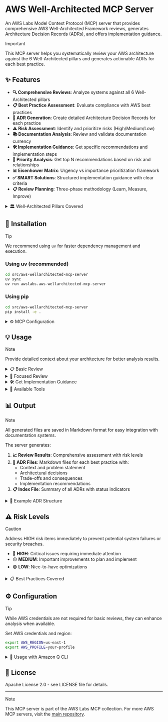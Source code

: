 # AWS Well-Architected MCP Server

An AWS Labs Model Context Protocol (MCP) server that provides comprehensive AWS Well-Architected Framework reviews, generates Architecture Decision Records (ADRs), and offers implementation guidance.

> [!IMPORTANT]
> This MCP server helps you systematically review your AWS architecture against the 6 Well-Architected pillars and generates actionable ADRs for each best practice.

## ✨ Features

- **🔍 Comprehensive Reviews**: Analyze systems against all 6 Well-Architected pillars
- **📋 Best Practice Assessment**: Evaluate compliance with AWS best practices
- **📝 ADR Generation**: Create detailed Architecture Decision Records for each practice
- **⚠️ Risk Assessment**: Identify and prioritize risks (High/Medium/Low)
- **📚 Documentation Analysis**: Review and validate documentation currency
- **🛠️ Implementation Guidance**: Get specific recommendations and implementation steps
- **🎯 Priority Analysis**: Get top N recommendations based on risk and relationships
- **📊 Eisenhower Matrix**: Urgency vs importance prioritization framework
- **✅ SMART Solutions**: Structured implementation guidance with clear criteria
- **📋 Review Planning**: Three-phase methodology (Learn, Measure, Improve)

<details>
<summary>🏛️ Well-Architected Pillars Covered</summary>

1. **🔧 Operational Excellence** - Infrastructure as Code, Monitoring, Automation
2. **🔒 Security** - Identity, Data Protection, Infrastructure Security  
3. **🛡️ Reliability** - Fault Tolerance, Recovery, Scaling
4. **⚡ Performance Efficiency** - Resource Selection, Monitoring, Trade-offs
5. **💰 Cost Optimization** - Cost-Effective Resources, Matching Supply/Demand
6. **🌱 Sustainability** - Environmental Impact, Resource Efficiency

</details>

## 🚀 Installation

> [!TIP]
> We recommend using `uv` for faster dependency management and execution.

### Using uv (recommended)
```bash
cd src/aws-wellarchitected-mcp-server
uv sync
uv run awslabs.aws-wellarchitected-mcp-server
```

### Using pip
```bash
cd src/aws-wellarchitected-mcp-server
pip install -e .
```

<details>
<summary>⚙️ MCP Configuration</summary>

> [!IMPORTANT]
> Update the `cwd` path to match your actual installation directory.

Add to your MCP configuration file (`~/.config/mcp/mcp.json`):

**With uv:**
```json
{
  "mcpServers": {
    "aws-wellarchitected": {
      "command": "uv",
      "args": ["run", "awslabs.aws-wellarchitected-mcp-server"],
      "cwd": "/path/to/mcp/src/aws-wellarchitected-mcp-server"
    }
  }
}
```

**With pip:**
```json
{
  "mcpServers": {
    "aws-wellarchitected": {
      "command": "python",
      "args": ["-m", "awslabs.aws_wellarchitected_mcp_server.server"],
      "cwd": "/path/to/mcp/src/aws-wellarchitected-mcp-server"
    }
  }
}
```

</details>

## 💡 Usage

> [!NOTE]
> Provide detailed context about your architecture for better analysis results.

<details>
<summary>📋 Basic Review</summary>

```python
# Review all pillars
await review(
    context="E-commerce application with web tier, API tier, and database tier deployed on AWS",
    output_directory="./my-adrs"
)
```

</details>

<details>
<summary>🎯 Focused Review</summary>

> [!TIP]
> Focus on specific pillars for targeted improvements and faster reviews.

```python
# Review specific pillars
await review(
    context="Microservices architecture with containers",
    pillars=["SECURITY", "RELIABILITY"],
    documentation_paths=["./docs/architecture.md", "./README.md"],
    output_directory="./security-reliability-adrs"
)
```

</details>

<details>
<summary>🛠️ Get Implementation Guidance</summary>

```python
# Get specific implementation steps
await ask_implementation_fix(
    best_practice_id="SEC01",
    current_context="Currently using IAM users for applications",
    preferred_approach="Migrate to IAM roles"
)
```

</details>

<details>
<summary>🔧 Available Tools</summary>

### 🔍 `review`
Perform comprehensive Well-Architected Framework review
- **context**: Description of system/workload
- **pillars**: Optional list of specific pillars to review
- **documentation_paths**: Optional paths to documentation files
- **output_directory**: Directory to save ADR files

### 📋 `list_pillars`
List all available Well-Architected pillars with descriptions

### 📚 `get_best_practices`
Get best practices for specific pillar or all pillars
- **pillar**: Optional pillar name to filter practices

### 🛠️ `ask_implementation_fix`
Get detailed implementation guidance for specific best practice
- **best_practice_id**: ID of best practice (e.g., 'OPS01', 'SEC01')
- **current_context**: Current implementation description
- **preferred_approach**: Optional preferred implementation approach

### 📝 `collect_user_input`
Collect user input for best practices requiring human assessment
- **best_practice_id**: ID of best practice needing input (e.g., 'OPS01-BP01')
- **responses**: Dictionary of question-answer pairs for assessment

### 👥 `evaluate_customer_needs`
Specific tool for OPS01-BP01 customer needs assessment
- **stakeholder_engagement**: Current stakeholder engagement practices
- **customer_feedback_mechanisms**: Existing feedback collection methods
- **customer_outcome_focus**: How you prioritize based on customer outcomes
- **business_alignment**: How operations support business outcomes
- **support_data_review**: Use of historical support data
- **feature_validation**: Customer validation processes

### 🎯 `create_review_plan`
Generate structured review plan with three phases
- **workload_name**: Name of the workload to review
- **selected_pillars**: Optional list of pillars to focus on

### 📊 `get_priority_analysis`
Get top N priority recommendations based on risk and relationships
- **selected_pillars**: Optional list of pillars to analyze
- **count**: Number of top priorities to return (3, 5, or 10)

### 📊 `get_eisenhower_matrix`
Create urgency vs importance matrix for best practices
- **selected_pillars**: Optional list of pillars to analyze

### ✅ `get_smart_solutions`
Generate SMART solutions with implementation guidance
- **selected_pillars**: Optional list of pillars to analyze
- **focus_on_quick_wins**: Whether to focus on quick wins only

</details>

## 📊 Output

> [!NOTE]
> All generated files are saved in Markdown format for easy integration with documentation systems.

The server generates:

1. **📈 Review Results**: Comprehensive assessment with risk levels
2. **📝 ADR Files**: Markdown files for each best practice with:
   - Context and problem statement
   - Architectural decisions
   - Trade-offs and consequences
   - Implementation recommendations
3. **📋 Index File**: Summary of all ADRs with status indicators

<details>
<summary>📝 Example ADR Structure</summary>

```markdown
# ADR: Implement Infrastructure as Code

**Date:** 2024-01-15
**Status:** Proposed
**Best Practice ID:** OPS01
**Pillar:** OPERATIONAL_EXCELLENCE
**Risk Level:** HIGH

## Context
Well-Architected Framework OPERATIONAL_EXCELLENCE pillar requires...

## Decision
Need to implement Infrastructure as Code to meet Well-Architected standards

## Trade-offs
### Benefit
Improved system reliability and maintainability

### Cost
Initial implementation effort and potential complexity

## Implementation Notes
Priority: HIGH. Use AWS CloudFormation or CDK for infrastructure provisioning...
```

</details>

## ⚠️ Risk Levels

> [!CAUTION]
> Address HIGH risk items immediately to prevent potential system failures or security breaches.

- 🔴 **HIGH**: Critical issues requiring immediate attention
- 🟡 **MEDIUM**: Important improvements to plan and implement
- 🟢 **LOW**: Nice-to-have optimizations

<details>
<summary>📋 Best Practices Covered</summary>

## Summary
- **Total Best Practices**: 301
- **Operational Excellence**: 68 practices
- **Security**: 63 practices  
- **Reliability**: 59 practices
- **Performance Efficiency**: 32 practices
- **Cost Optimization**: 50 practices
- **Sustainability**: 29 practices

### 🔧 Operational Excellence
- **OPS01-BP01**: Evaluate External Customer Needs *(requires user input)*
- **OPS01-BP02**: Evaluate Internal Customer Needs *(requires user input)*
- **OPS01-BP03**: Evaluate Governance Requirements *(requires user input)*
- **OPS01-BP04**: Evaluate Compliance Requirements *(requires user input)*
- **OPS01-BP05**: Evaluate Threat Landscape *(requires user input)*
- **OPS01-BP06**: Evaluate Tradeoffs While Managing Benefits and Risks *(requires user input)*
- **OPS02-BP01**: Resources Have Identified Owners *(requires user input)*
- **OPS02-BP02**: Processes and Procedures Have Identified Owners *(requires user input)*
- **OPS02-BP03**: Operations Activities Have Identified Owners Responsible for Their Performance *(requires user input)*
- **OPS02-BP04**: Mechanisms Exist to Manage Responsibilities and Ownership *(requires user input)*
- **OPS02-BP05**: Mechanisms Exist to Request Additions, Changes, and Exceptions *(requires user input)*
- **OPS02-BP06**: Responsibilities Between Teams Are Predefined or Negotiated *(requires user input)*
- **OPS03-BP01**: Executive Sponsorship *(requires user input)*
- **OPS03-BP02**: Team Members Are Empowered to Take Action *(requires user input)*
- **OPS03-BP03**: Escalation Is Encouraged *(requires user input)*
- **OPS03-BP04**: Communications Are Timely, Clear, and Actionable *(requires user input)*
- **OPS03-BP05**: Experimentation Is Encouraged *(requires user input)*
- **OPS03-BP06**: Learning Is Encouraged *(requires user input)*
- **OPS03-BP07**: Team Members Are Encouraged to Maintain and Grow Their Skill Sets *(requires user input)*
- **OPS04-BP01**: Identify Key Performance Indicators *(requires user input)*
- **OPS04-BP02**: Implement Application Telemetry
- **OPS04-BP03**: Implement User Activity Telemetry
- **OPS04-BP04**: Implement Dependency Telemetry
- **OPS04-BP05**: Implement Distributed Tracing
- **OPS05-BP01**: Use Version Control
- **OPS05-BP02**: Test and Validate Changes
- **OPS05-BP03**: Use Configuration Management Systems
- **OPS05-BP04**: Use Build and Deployment Management Systems
- **OPS05-BP05**: Perform Patch Management
- **OPS05-BP06**: Share Design Standards *(requires user input)*
- **OPS05-BP07**: Implement Practices to Improve Code Quality
- **OPS05-BP08**: Use Multiple Environments
- **OPS05-BP09**: Make Frequent, Small, Reversible Changes
- **OPS05-BP10**: Fully Automate Integration and Deployment
- **OPS06-BP01**: Plan for Unsuccessful Changes
- **OPS06-BP02**: Test and Validate Changes
- **OPS06-BP03**: Use Deployment Management Systems
- **OPS06-BP04**: Automate Testing and Rollback
- **OPS07-BP01**: Ensure Personnel Capability *(requires user input)*
- **OPS07-BP02**: Ensure Consistent Review of Operational Readiness *(requires user input)*
- **OPS07-BP03**: Use Runbooks for Procedures *(requires user input)*
- **OPS07-BP04**: Use Playbooks for Issue Investigation *(requires user input)*
- **OPS07-BP05**: Make Informed Decisions to Deploy Systems and Changes *(requires user input)*
- **OPS07-BP06**: Enable Support Plans *(requires user input)*
- **OPS07-BP07**: Automate Responses to Events
- **OPS08-BP01**: Analyze Workload Metrics
- **OPS08-BP02**: Analyze Workload Logs
- **OPS08-BP03**: Analyze Workload Traces
- **OPS08-BP04**: Create Actionable Alerts
- **OPS08-BP05**: Create Dashboards
- **OPS09-BP01**: Measure Operations Goals and KPIs *(requires user input)*
- **OPS09-BP02**: Communicate Status and Trends *(requires user input)*
- **OPS09-BP03**: Review Operations Metrics and Prioritize Improvement *(requires user input)*
- **OPS10-BP01**: Use a Process for Event, Incident, and Problem Management *(requires user input)*
- **OPS10-BP02**: Have a Process Per Alert *(requires user input)*
- **OPS10-BP03**: Prioritize Operational Events Based on Business Impact *(requires user input)*
- **OPS10-BP04**: Define Escalation Paths *(requires user input)*
- **OPS10-BP05**: Define a Customer Communication Plan for Outages *(requires user input)*
- **OPS10-BP06**: Communicate Status Through Dashboards
- **OPS11-BP01**: Have a Process for Continuous Improvement *(requires user input)*
- **OPS11-BP02**: Perform Root Cause Analysis on Failures *(requires user input)*
- **OPS11-BP03**: Implement Feedback Loops *(requires user input)*
- **OPS11-BP04**: Perform Knowledge Management *(requires user input)*
- **OPS11-BP05**: Define Drivers for Improvement *(requires user input)*
- **OPS11-BP06**: Validate Insights *(requires user input)*
- **OPS11-BP07**: Perform Operations Metrics Reviews *(requires user input)*
- **OPS11-BP08**: Share Lessons Learned *(requires user input)*
- **OPS11-BP09**: Allocate Time to Make Improvements *(requires user input)*

### 🔒 Security
- **SEC01-BP01**: Separate Workloads Using Accounts
- **SEC01-BP02**: Secure Account Root User and Properties
- **SEC01-BP03**: Identify and Validate Control Objectives *(requires user input)*
- **SEC01-BP04**: Stay Up to Date with Security Threats and Recommendations *(requires user input)*
- **SEC01-BP05**: Reduce Security Management Scope
- **SEC01-BP06**: Automate Testing and Validation of Security Controls
- **SEC01-BP07**: Identify Threats and Prioritize Mitigations Using a Threat Model *(requires user input)*
- **SEC01-BP08**: Evaluate and Implement New Security Services and Features *(requires user input)*
- **SEC02-BP01**: Use Strong Identity Foundation
- **SEC02-BP02**: Use Temporary Credentials
- **SEC02-BP03**: Store and Use Secrets Securely
- **SEC02-BP04**: Rely on Centralized Identity Provider
- **SEC02-BP05**: Audit and Rotate Credentials Regularly
- **SEC02-BP06**: Leverage User Groups and Attributes
- **SEC03-BP01**: Define Access Requirements
- **SEC03-BP02**: Grant Least Privilege Access
- **SEC03-BP03**: Establish Emergency Access Process
- **SEC03-BP04**: Reduce Permissions Continuously
- **SEC03-BP05**: Define Permission Guardrails for Your Organization
- **SEC03-BP06**: Manage Access Based on Life Cycle
- **SEC03-BP07**: Analyze Public and Cross-Account Access
- **SEC03-BP08**: Share Resources Securely Within Your Organization
- **SEC03-BP09**: Share Resources Securely with a Third Party
- **SEC04-BP01**: Perform Vulnerability Management
- **SEC04-BP02**: Use Hardened Images
- **SEC04-BP03**: Reduce Manual Management and Interactive Access
- **SEC04-BP04**: Validate Software Integrity
- **SEC04-BP05**: Automate Compute Protection
- **SEC05-BP01**: Create Network Layers
- **SEC05-BP02**: Control Traffic at All Layers
- **SEC05-BP03**: Implement Inspection and Protection
- **SEC05-BP04**: Automate Network Protection
- **SEC06-BP01**: Perform Application Security Testing
- **SEC06-BP02**: Configure Service and Application Logging
- **SEC06-BP03**: Analyze Logs Centrally
- **SEC06-BP04**: Implement Actionable Security Events
- **SEC07-BP01**: Identify the Data Within Your Workload *(requires user input)*
- **SEC07-BP02**: Define Data Protection Controls *(requires user input)*
- **SEC07-BP03**: Automate Data Classification
- **SEC07-BP04**: Define Data Lifecycle Management *(requires user input)*
- **SEC08-BP01**: Implement Secure Key Management
- **SEC08-BP02**: Enforce Encryption at Rest
- **SEC08-BP03**: Automate Data at Rest Protection
- **SEC08-BP04**: Enforce Access Control for Data at Rest
- **SEC09-BP01**: Implement Secure Key and Certificate Management
- **SEC09-BP02**: Enforce Encryption in Transit
- **SEC09-BP03**: Authenticate Network Communications
- **SEC10-BP01**: Identify Key Personnel and External Resources *(requires user input)*
- **SEC10-BP02**: Develop Incident Management Plans *(requires user input)*
- **SEC10-BP03**: Prepare Forensic Capabilities *(requires user input)*
- **SEC10-BP04**: Develop and Test Security Incident Response Playbooks *(requires user input)*
- **SEC10-BP05**: Pre-provision Access *(requires 

user input)*
- **SEC10-BP06**: Pre-deploy Tools
- **SEC10-BP07**: Run Game Days *(requires user input)*
- **SEC10-BP08**: Establish a Framework for Learning from Incidents *(requires user input)*
- **SEC11-BP01**: Train for Application Security *(requires user input)*
- **SEC11-BP02**: Automate Testing Throughout the Development and Release Lifecycle
- **SEC11-BP03**: Perform Regular Penetration Testing *(requires user input)*
- **SEC11-BP04**: Perform Manual Code Reviews *(requires user input)*
- **SEC11-BP05**: Centralize Services for Packages and Dependencies
- **SEC11-BP06**: Deploy Software Programmatically
- **SEC11-BP07**: Regularly Assess Security Properties of the Deployment Pipeline
- **SEC11-BP08**: Build a Program that Embeds Security Ownership in Workload Teams *(requires user input)*

### 🛡️ Reliability
- **REL01-BP01**: Become Aware of Service Quotas and Constraints
- **REL01-BP02**: Manage Service Quotas Across Accounts and Regions
- **REL01-BP03**: Accommodate Fixed Service Quotas and Constraints
- **REL01-BP04**: Monitor and Manage Quotas
- **REL01-BP05**: Automate Quota Monitoring
- **REL01-BP06**: Ensure Sufficient Buffer for Quotas
- **REL02-BP01**: Ensure Highly Available Network Connectivity for Users
- **REL02-BP02**: Ensure Highly Available Network Connectivity Between Systems
- **REL02-BP03**: Ensure IP Subnet Allocation Accounts for Expansion and Availability
- **REL02-BP04**: Prefer Hub-and-Spoke Topologies over Many-to-Many Mesh
- **REL02-BP05**: Enforce Non-overlapping Private IP Address Ranges
- **REL03-BP01**: Choose How to Segment Your Workload *(requires user input)*
- **REL03-BP02**: Build Services Focused on Specific Business Domains *(requires user input)*
- **REL03-BP03**: Provide Service Contracts per API
- **REL04-BP01**: Identify Which Kind of Distributed System Failure to Protect Against *(requires user input)*
- **REL04-BP02**: Implement Loosely Coupled Dependencies
- **REL04-BP03**: Do Constant Work
- **REL04-BP04**: Make All Responses Idempotent
- **REL05-BP01**: Implement Graceful Degradation
- **REL05-BP02**: Throttle Requests
- **REL05-BP03**: Control and Limit Retry Calls
- **REL05-BP04**: Fail Fast and Limit Queues
- **REL05-BP05**: Set Client Timeouts
- **REL05-BP06**: Make Services Stateless Where Possible
- **REL05-BP07**: Implement Emergency Levers *(requires user input)*
- **REL06-BP01**: Monitor All Components for the Workload
- **REL06-BP02**: Define and Calculate Metrics
- **REL06-BP03**: Send Notifications Based on Monitoring
- **REL06-BP04**: Automate Responses to Events
- **REL07-BP01**: Use Auto Scaling or Other Scaling Policies
- **REL07-BP04**: Load Test Your Workload
- **REL08-BP01**: Use Runbooks for Standard Activities *(requires user input)*
- **REL08-BP03**: Integrate Resiliency Testing as Part of Your Deployment
- **REL08-BP04**: Deploy Using Immutable Infrastructure
- **REL08-BP05**: Deploy Changes with Automation
- **REL09-BP01**: Identify and Back Up All Data That Needs to Be Backed Up
- **REL09-BP02**: Secure and Encrypt Backups
- **REL09-BP03**: Perform Data Backup Automatically
- **REL09-BP04**: Perform Periodic Recovery of the Data to Verify Backup Integrity and Processes
- **REL10-BP01**: Deploy the Workload to Multiple Locations
- **REL10-BP02**: Select the Appropriate Locations for Your Multi-Location Deployment
- **REL10-BP03**: Use Bulkhead Architectures to Limit Scope of Impact
- **REL11-BP01**: Monitor All Components of the Workload to Detect Failures
- **REL11-BP02**: Fail Over to Healthy Resources
- **REL11-BP03**: Automate Healing on All Layers
- **REL11-BP04**: Rely on the Data Plane and Not the Control Plane During Recovery
- **REL11-BP05**: Use Static Stability to Prevent Bimodal Behavior
- **REL11-BP06**: Send Notifications When Events Impact Availability
- **REL11-BP07**: Architect Your Product to Meet Availability Targets and Uptime Service Level Agreements (SLAs)
- **REL12-BP01**: Use Playbooks to Investigate Failures
- **REL12-BP02**: Perform Post-Incident Analysis
- **REL12-BP03**: Test Functional Requirements and Include Resiliency Testing
- **REL12-BP04**: Use Chaos Engineering
- **REL12-BP05**: Conduct Game Days Regularly
- **REL13-BP01**: Define Recovery Objectives for Downtime and Data Loss
- **REL13-BP02**: Use Defined Recovery Strategies to Meet the Recovery Objectives
- **REL13-BP03**: Test Disaster Recovery Implementation to Validate the Implementation
- **REL13-BP04**: Manage Configuration Drift at the DR Site or Region
- **REL13-BP05**: Automate Recovery

### ⚡ Performance Efficiency
- **PERF01-BP01**: Learn About and Understand Available Cloud Services and Features *(requires user input)*
- **PERF01-BP02**: Use Guidance from Your Cloud Provider or an Appropriate Partner *(requires user input)*
- **PERF01-BP03**: Factor Cost Requirements into Decisions *(requires user input)*
- **PERF01-BP04**: Evaluate the Available Options and Trade-offs *(requires user input)*
- **PERF01-BP05**: Use Policies and Reference Architectures *(requires user input)*
- **PERF01-BP06**: Use Benchmarking to Drive Architectural Decisions
- **PERF01-BP07**: Use a Data-Driven Approach for Architectural Choices
- **PERF02-BP01**: Select the Best Compute Options for Your Workload
- **PERF02-BP02**: Understand the Available Compute Configuration and Features
- **PERF02-BP03**: Collect Compute-Related Metrics
- **PERF02-BP04**: Configure and Right-Size Compute Resources
- **PERF02-BP05**: Use Dynamic Scaling
- **PERF02-BP06**: Use Hardware-Based Compute Accelerators
- **PERF03-BP01**: Use Purpose-Built Data Stores
- **PERF03-BP02**: Evaluate Available Configuration Options
- **PERF03-BP03**: Collect and Record Performance Metrics
- **PERF03-BP04**: Implement Strategies to Improve Query Performance
- **PERF03-BP05**: Implement Data Access Patterns That Utilize Caching
- **PERF04-BP01**: Understand How Networking Impacts Performance
- **PERF04-BP02**: Evaluate Available Networking Features
- **PERF04-BP03**: Choose Appropriate Dedicated Connectivity or VPN
- **PERF04-BP04**: Use Load Balancing to Distribute Traffic
- **PERF04-BP05**: Choose Network Protocols to Improve Performance
- **PERF04-BP06**: Choose Your Workload's Location Based on Network Requirements
- **PERF04-BP07**: Optimize Network Configuration Based on Metrics
- **PERF05-BP01**: Establish Key Performance Indicators (KPIs) to Measure Workload Performance
- **PERF05-BP02**: Use Monitoring Solutions to Understand the Areas Where Performance Can Be Improved
- **PERF05-BP03**: Define a Process to Improve Workload Performance *(requires user input)*
- **PERF05-BP04**: Load Test Your Workload
- **PERF05-BP05**: Use Automation to Proactively Remediate Performance Issues
- **PERF05-BP06**: Keep Your Workload, the Underlying System, and All Service Components Up to Date *(requires user input)*
- **PERF05-BP07**: Review Metrics at Regular Intervals *(requires user input)*

### 💰 Cost Optimization
- **COST01-BP01**: Establish a Cloud Financial Management Function *(requires user input)*
- **COST01-BP02**: Establish a Partnership Between Finance and Technology *(requires user input)*
- **COST01-BP03**: Establish Cloud Budgets and Forecasts *(requires user input)*
- **COST01-BP04**: Implement Cost Awareness in Your Organizational Processes *(requires user input)*
- **COST01-BP05**: Report and Notify on Cost Optimization *(requires user input)*
- **COST01-BP06**: Monitor Cost Proactively
- **COST01-BP07**: Keep Up-to-Date with New Service Releases *(requires user input)*
- **COST01-BP08**: Create a Cost-Aware Culture *(requires user input)*
- **COST01-BP09**: Quantify Business Value from Cost Optimization *(requires user input)*
- **COST02-BP01**: Develop Policies Based on Your Organization Requirements *(requires user input)*
- **COST02-BP02**: Implement Goals and Targets *(requires user input)*
- **COST02-BP03**: Implement an Account Structure
- **COST02-BP04**: Implement Groups and Roles *(requires user input)*
- **COST02-BP05**: Implement Cost Controls
- **COST02-BP06**: Track Project Lifecycle *(requires user input)*
- **COST03-BP01**: Configure Detailed Information Sources
- **COST03-BP02**: Ident

ify Cost Attribution Categories *(requires user input)*
- **COST03-BP03**: Establish Organization Metrics *(requires user input)*
- **COST03-BP04**: Configure Billing and Cost Management Tools
- **COST03-BP05**: Add Organization Information to Cost and Usage
- **COST03-BP06**: Allocate Costs Based on Workload Metrics *(requires user input)*
- **COST04-BP01**: Track Resources Over Their Lifetime
- **COST04-BP02**: Implement a Decommissioning Process *(requires user input)*
- **COST04-BP03**: Decommission Resources
- **COST04-BP04**: Decommission Resources Automatically
- **COST04-BP05**: Enforce Data Retention Policies
- **COST05-BP01**: Perform Cost Analysis for Different Usage Over Time
- **COST05-BP02**: Select Service Components to Optimize Cost in Line with Organization Priorities *(requires user input)*
- **COST05-BP03**: Perform a Thorough Analysis of Each Component *(requires user input)*
- **COST05-BP04**: Select Software with Cost-Effective Licensing *(requires user input)*
- **COST05-BP05**: Select Services for This Workload to Optimize Cost *(requires user input)*
- **COST05-BP06**: Perform Cost Analysis for Different Usage Over Time *(requires user input)*
- **COST06-BP01**: Perform Cost Modeling *(requires user input)*
- **COST06-BP02**: Select Resource Type and Size Based on Data
- **COST06-BP03**: Select Resource Type and Size Based on Metrics
- **COST06-BP04**: Use Shared Resources *(requires user input)*
- **COST07-BP01**: Perform Pricing Model Analysis *(requires user input)*
- **COST07-BP02**: Choose Regions Based on Cost *(requires user input)*
- **COST07-BP03**: Select Third-Party Agreements with Cost-Efficient Terms *(requires user input)*
- **COST07-BP04**: Implement Pricing Models for All Components
- **COST07-BP05**: Perform Regular Analysis of Pricing Options *(requires user input)*
- **COST08-BP01**: Implement Data Transfer Cost Modeling
- **COST08-BP02**: Select Components to Optimize Data Transfer Costs
- **COST08-BP03**: Implement Services to Reduce Data Transfer Costs
- **COST09-BP01**: Perform Analysis on the Workload Demand *(requires user input)*
- **COST09-BP02**: Implement a Buffer or Throttle to Manage Demand
- **COST09-BP03**: Supply Resources Dynamically
- **COST10-BP01**: Develop a Workload Review Process *(requires user input)*
- **COST10-BP02**: Review and Analyze This Workload Regularly *(requires user input)*
- **COST11-BP01**: Perform Automation for Operations *(requires user input)*

### 🌱 Sustainability
- **SUS01-BP01**: Choose Region Based on Both Business Requirements and Sustainability Goals *(requires user input)*
- **SUS02-BP01**: Scale Infrastructure with User Load
- **SUS02-BP02**: Align SLA with Sustainability Goals *(requires user input)*
- **SUS02-BP03**: Stop the Creation and Maintenance of Unused Assets
- **SUS02-BP04**: Optimize Areas of Code That Consume the Most Time or Resources
- **SUS02-BP05**: Optimize Impact on Customer Devices and Equipment *(requires user input)*
- **SUS02-BP06**: Use Efficient Protocols and Minimize Data Transfer
- **SUS03-BP01**: Optimize Software and Architecture for Asynchronous and Scheduled Jobs
- **SUS03-BP02**: Remove or Refactor Workload Components with Low or No Use
- **SUS03-BP03**: Optimize Areas of Code That Consume the Most Time or Resources
- **SUS03-BP04**: Optimize Impact on Customer Devices and Equipment *(requires user input)*
- **SUS03-BP05**: Use Programming Languages and Frameworks That Support Sustainability Goals *(requires user input)*
- **SUS04-BP01**: Implement a Data Classification Policy *(requires user input)*
- **SUS04-BP02**: Use Technologies That Support Data Access and Storage Patterns
- **SUS04-BP03**: Use Lifecycle Policies to Delete Unnecessary Data
- **SUS04-BP04**: Minimize Data Movement Across Networks
- **SUS04-BP05**: Back Up Data Only When Difficult to Recreate *(requires user input)*
- **SUS04-BP06**: Use Shared File Systems or Object Storage to Access Common Data
- **SUS04-BP07**: Minimize Data Production *(requires user input)*
- **SUS04-BP08**: Use Compression and Deduplication
- **SUS05-BP01**: Use the Minimum Amount of Hardware to Meet Your Needs
- **SUS05-BP02**: Use Instance Types with the Least Impact
- **SUS05-BP03**: Use Managed Services
- **SUS05-BP04**: Optimize Your Use of Hardware-Based Compute Accelerators
- **SUS06-BP01**: Adopt Methods That Can Rapidly Introduce Sustainability Improvements *(requires user input)*
- **SUS06-BP02**: Keep Your Workload Up-to-Date
- **SUS06-BP03**: Increase Utilization of Build Environments
- **SUS06-BP04**: Use Managed Device Farms for Testing
- **SUS06-BP05**: Use Automation to Reduce the Environmental Impact of Development and Test

</details>

## ⚙️ Configuration

> [!TIP]
> While AWS credentials are not required for basic reviews, they can enhance analysis when available.

Set AWS credentials and region:

```bash
export AWS_REGION=us-east-1
export AWS_PROFILE=your-profile
```

<details>
<summary>🎯 Usage with Amazon Q CLI</summary>

```bash
# Basic review
q "Review my 3-tier web application architecture"

# Security-focused review
q "Perform Well-Architected security review of my EKS cluster"

# Get implementation help
q "How do I implement Infrastructure as Code (OPS01)?"
```

</details>

## 📄 License

Apache License 2.0 - see LICENSE file for details.

---

> [!NOTE]
> This MCP server is part of the AWS Labs MCP collection. For more AWS MCP servers, visit the [main repository](https://github.com/awslabs/mcp).